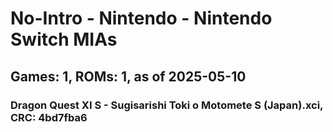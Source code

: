 # No-Intro - Nintendo - Nintendo Switch MIAs
## Games: 1, ROMs: 1, as of 2025-05-10

### Dragon Quest XI S - Sugisarishi Toki o Motomete S (Japan).xci, CRC: 4bd7fba6
